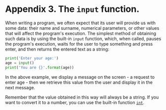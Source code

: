 # Appendix 3. The `input` function.

When writing a program, we often expect that its user will provide us with some data: their name and surname, numerical parameters, or other values that will affect the program's execution. The simplest method of obtaining such data is by using the built-in `input` function, which, when called, pauses the program's execution, waits for the user to type something and press enter, and then returns the entered text as a string:

```python
print('Enter your age:')
age = input()
print('You are {}'.format(age))
```

In the above example, we display a message on the screen - a request to enter age - then we retrieve this value from the user and display it in the next message.

Remember that the value obtained in this way will always be a string. If you want to convert it to a number, you can use the built-in function [`int`](https://docs.python.org/3/library/functions.html#int).
